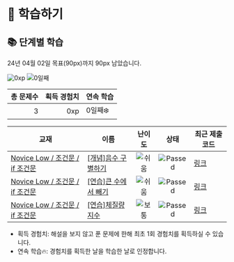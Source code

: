 # 📖 학습하기

## 📚 단계별 학습
24년 04월 02일 목표(90px)까지 90px 남았습니다.

![0xp](https://img.shields.io/badge/EXP-0xp-%235cb85c.svg?for-the-badge)
![0일째](https://img.shields.io/badge/연속학습-0일째-%23E34F26.svg?for-the-badge)

|총 문제수|획득 경험치|연속 학습|
|---:|---:|---|
3|0xp|0일째❄️|

|교재|이름|난이도|상태|최근 제출 코드|
|---|---|:---:|:---:|---|
|[Novice Low / 조건문 / if 조건문](https://www.codetree.ai/missions?missionId=4)|[[개념]음수 구별하기](https://www.codetree.ai/missions/4/problems/separate-negative-number)|![쉬움][easy]|![Passed][passed]|[링크](https://github.com/hymong/codetree-TILs/blob/main/240402/%EC%9D%8C%EC%88%98%20%EA%B5%AC%EB%B3%84%ED%95%98%EA%B8%B0/separate-negative-number.py)|
|[Novice Low / 조건문 / if 조건문](https://www.codetree.ai/missions?missionId=4)|[[연습]큰 수에서 빼기](https://www.codetree.ai/missions/4/problems/subtract-from-large-number)|![쉬움][easy]|![Passed][passed]|[링크](https://github.com/hymong/codetree-TILs/blob/main/240402/%ED%81%B0%20%EC%88%98%EC%97%90%EC%84%9C%20%EB%B9%BC%EA%B8%B0/subtract-from-large-number.py)|
|[Novice Low / 조건문 / if 조건문](https://www.codetree.ai/missions?missionId=4)|[[연습]체질량지수](https://www.codetree.ai/missions/4/problems/bmi)|![보통][medium]|![Passed][passed]|[링크](https://github.com/hymong/codetree-TILs/blob/main/240402/%EC%B2%B4%EC%A7%88%EB%9F%89%EC%A7%80%EC%88%98/bmi.py)|


* 획득 경험치: 해설을 보지 않고 푼 문제에 한해 최초 1회 경험치를 획득하실 수 있습니다.
* 연속 학습🔥: 경험치를 획득한 날을 학습한 날로 인정합니다.










[b5]: https://img.shields.io/badge/Bronze_5-%235D3E31.svg
[b4]: https://img.shields.io/badge/Bronze_4-%235D3E31.svg
[b3]: https://img.shields.io/badge/Bronze_3-%235D3E31.svg
[b2]: https://img.shields.io/badge/Bronze_2-%235D3E31.svg
[b1]: https://img.shields.io/badge/Bronze_1-%235D3E31.svg
[s5]: https://img.shields.io/badge/Silver_5-%23394960.svg
[s4]: https://img.shields.io/badge/Silver_4-%23394960.svg
[s3]: https://img.shields.io/badge/Silver_3-%23394960.svg
[s2]: https://img.shields.io/badge/Silver_2-%23394960.svg
[s1]: https://img.shields.io/badge/Silver_1-%23394960.svg
[g5]: https://img.shields.io/badge/Gold_5-%23FFC433.svg
[g4]: https://img.shields.io/badge/Gold_4-%23FFC433.svg
[g3]: https://img.shields.io/badge/Gold_3-%23FFC433.svg
[g2]: https://img.shields.io/badge/Gold_2-%23FFC433.svg
[g1]: https://img.shields.io/badge/Gold_1-%23FFC433.svg
[p5]: https://img.shields.io/badge/Platinum_5-%2376DDD8.svg
[p4]: https://img.shields.io/badge/Platinum_4-%2376DDD8.svg
[p3]: https://img.shields.io/badge/Platinum_3-%2376DDD8.svg
[p2]: https://img.shields.io/badge/Platinum_2-%2376DDD8.svg
[p1]: https://img.shields.io/badge/Platinum_1-%2376DDD8.svg
[passed]: https://img.shields.io/badge/Passed-%23009D27.svg
[failed]: https://img.shields.io/badge/Failed-%23D24D57.svg
[easy]: https://img.shields.io/badge/쉬움-%235cb85c.svg?for-the-badge
[medium]: https://img.shields.io/badge/보통-%23FFC433.svg?for-the-badge
[hard]: https://img.shields.io/badge/어려움-%23D24D57.svg?for-the-badge